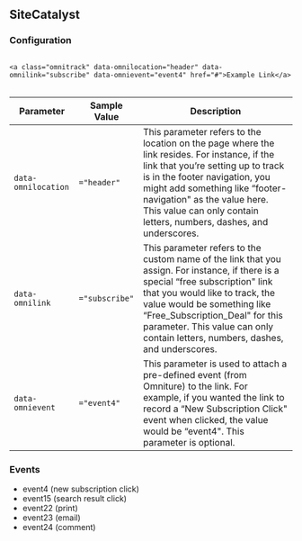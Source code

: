 ## SiteCatalyst

### Configuration

<pre>
<code class="language-markup">
&lt;a class="omnitrack" data-omnilocation="header" data-omnilink="subscribe" data-omnievent="event4" href="#">Example Link&lt;/a>
</code>
</pre>

| Parameter           | Sample Value   | Description |
| ------------------- | -------------- | ----------- |
| `data-omnilocation` | `="header"`    | This parameter refers to the location on the page where the link resides. For instance, if the link that you’re setting up to track is in the footer navigation, you might add something like “footer-navigation" as the value here. This value can only contain letters, numbers, dashes, and underscores. |
| `data-omnilink`     | `="subscribe"` | This parameter refers to the custom name of the link that you assign. For instance, if there is a special “free subscription" link that you would like to track, the value would be something like “Free_Subscription_Deal" for this parameter. This value can only contain letters, numbers, dashes, and underscores. |
| `data-omnievent`    | `="event4"`    | This parameter is used to attach a pre-defined event (from Omniture) to the link. For example, if you wanted the link to record a “New Subscription Click" event when clicked, the value would be “event4". This parameter is optional. |

### Events

- event4 (new subscription click)
- event15 (search result click)
- event22 (print)
- event23 (email)
- event24 (comment)
